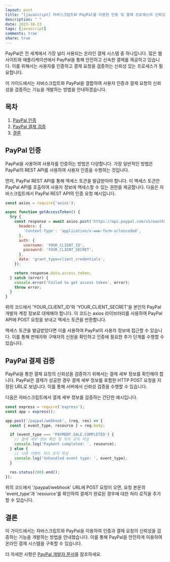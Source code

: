 ```yaml
---
layout: post
title: "[javascript] 자바스크립트와 PayPal을 이용한 인증 및 결제 프로세스의 신뢰성 검증 기능 개발하기"
description: " "
date: 2023-10-23
tags: [javascript]
comments: true
share: true
---
```


PayPal은 전 세계에서 가장 널리 사용되는 온라인 결제 시스템 중 하나입니다. 많은 웹 사이트와 애플리케이션에서 PayPal을 통해 안전하고 신속한 결제를 제공하고 있습니다. 이를 위해서는 사용자를 인증하고 결제 요청을 검증하는 신뢰성 있는 프로세스가 필요합니다.

이 가이드에서는 자바스크립트와 PayPal을 결합하여 사용자 인증과 결제 요청의 신뢰성을 검증하는 기능을 개발하는 방법을 안내하겠습니다.

## 목차
1. [PayPal 인증](#paypal-인증)
2. [PayPal 결제 검증](#paypal-결제-검증)
3. [결론](#결론)

## PayPal 인증
PayPal을 사용하여 사용자를 인증하는 방법은 다양합니다. 가장 일반적인 방법은 PayPal의 REST API를 사용하여 사용자 인증을 수행하는 것입니다.

먼저, PayPal REST API를 통해 액세스 토큰을 발급받아야 합니다. 이 액세스 토큰은 PayPal API를 호출하여 사용자 정보에 액세스할 수 있는 권한을 제공합니다. 다음은 자바스크립트에서 PayPal REST API의 인증 요청 예시입니다.

```javascript
const axios = require('axios');

async function getAccessToken() {
  try {
    const response = await axios.post('https://api.paypal.com/v1/oauth2/token', {
      headers: {
        'Content-Type': 'application/x-www-form-urlencoded',
      },
      auth: {
        username: 'YOUR_CLIENT_ID',
        password: 'YOUR_CLIENT_SECRET',
      },
      data: 'grant_type=client_credentials',
    });

    return response.data.access_token;
  } catch (error) {
    console.error('Failed to get access token', error);
    throw error;
  }
}
```

위의 코드에서 'YOUR_CLIENT_ID'와 'YOUR_CLIENT_SECRET'을 본인의 PayPal 개발자 계정 정보로 대체해야 합니다. 이 코드는 axios 라이브러리를 사용하여 PayPal API에 POST 요청을 보내고 액세스 토큰을 반환합니다.

액세스 토큰을 발급받았다면 이를 사용하여 PayPal의 사용자 정보에 접근할 수 있습니다. 이를 통해 판매자와 구매자의 신원을 확인하고 인증에 필요한 추가 단계를 수행할 수 있습니다.

## PayPal 결제 검증
PayPal을 통한 결제 요청의 신뢰성을 검증하기 위해서는 결제 세부 정보를 확인해야 합니다. PayPal은 결제가 성공한 경우 결제 세부 정보를 포함한 HTTP POST 요청을 지정된 URL로 보냅니다. 이를 통해 서버에서 신뢰성 검증을 수행할 수 있습니다.

다음은 자바스크립트에서 결제 세부 정보를 검증하는 간단한 예시입니다.

```javascript
const express = require('express');
const app = express();

app.post('/paypal/webhook', (req, res) => {
  const { event_type, resource } = req.body;

  if (event_type === 'PAYMENT.SALE.COMPLETED') {
    // 결제 세부 정보 확인 및 처리 로직 작성
    console.log('Payment completed: ', resource);
  } else {
    // 다른 이벤트 처리 로직 작성
    console.log('Unhandled event type: ', event_type);
  }
  
  res.status(200).end();
});
```

위의 코드에서 '/paypal/webhook' URL에 POST 요청이 오면, 요청 본문의 'event_type'과 'resource'를 확인하여 결제가 완료된 경우에 대한 처리 로직을 추가할 수 있습니다.

## 결론
이 가이드에서는 자바스크립트와 PayPal을 이용하여 인증과 결제 요청의 신뢰성을 검증하는 기능을 개발하는 방법을 안내했습니다. 이를 통해 PayPal을 안전하게 이용하여 온라인 결제 시스템을 구축할 수 있습니다.

더 자세한 사항은 [PayPal 개발자 문서](https://developer.paypal.com/docs/)를 참조하세요.